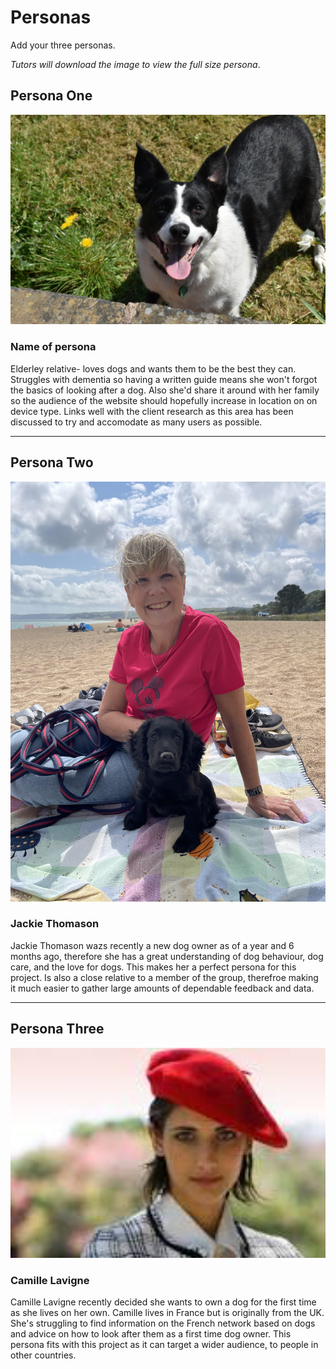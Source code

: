 # Personas

Add your three personas.

*Tutors will download the image to view the full size persona*.

<!-- edit as required -->

## Persona One

<img src="sp2-media/DSC_0080_Original.png" alt="Elderley Disabled Persona" width="1000">

### Name of persona
Elderley relative- loves dogs and wants them to be the best they can. Struggles with dementia so having a written guide means she won't forgot the basics of looking after a dog. Also she'd share it around with her family so the audience of the website should hopefully increase in location on on device type. Links well with the client research as this area has been discussed to try and accomodate as many users as possible.

---

## Persona Two

<img src="sp2-media/Jackie.png" alt="Jackie Thomason" width="1000">

### Jackie Thomason
Jackie Thomason wazs recently a new dog owner as of a year and 6 months ago, therefore she has a great understanding of dog behaviour, dog care, and the love for dogs. This makes her a perfect persona for this project. Is also a close relative to a member of the group, therefroe making it much easier to gather large amounts of dependable feedback and data.

---

## Persona Three

<img src="sp2-media/images.png" alt="Persona Three" width="1000">

### Camille Lavigne
Camille Lavigne recently decided she wants to own a dog for the first time as she lives on her own. Camille lives in France but is originally from the UK. She's struggling to find information on the French network based on dogs and advice on how to look after them as a first time dog owner. This persona fits with this project as it can target a wider audience, to people in other countries. 
